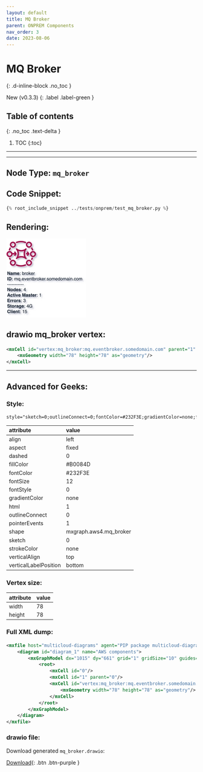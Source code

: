 ```yaml
---
layout: default
title: MQ Broker
parent: ONPREM Components
nav_order: 3
date: 2023-08-06
---
```


# MQ Broker
{: .d-inline-block .no_toc }

New (v0.3.3)
{: .label .label-green }

## Table of contents
{: .no_toc .text-delta }

1. TOC
{:toc}

---


---

## Node Type: ``mq_broker``

## Code Snippet:

```python
{% root_include_snippet ../tests/onprem/test_mq_broker.py %}
```

## Rendering:

![lambda](output/jpg/mq_broker.jpg)

## drawio mq_broker vertex:

```xml
<mxCell id="vertex:mq_broker:mq.eventbroker.somedomain.com" parent="1" vertex="1">
    <mxGeometry width="78" height="78" as="geometry"/>
</mxCell>
```
---

## Advanced for Geeks:

### Style:
```html
style="sketch=0;outlineConnect=0;fontColor=#232F3E;gradientColor=none;fillColor=#B0084D;strokeColor=none;dashed=0;verticalLabelPosition=bottom;verticalAlign=top;align=left;html=1;fontSize=12;fontStyle=0;aspect=fixed;pointerEvents=1;shape=mxgraph.aws4.mq_broker;"
```

| attribute | value |
|:----------|:------|
|align| left |
|aspect| fixed |
|dashed| 0 |
|fillColor| #B0084D |
|fontColor| #232F3E |
|fontSize| 12 |
|fontStyle| 0 |
|gradientColor| none |
|html| 1 |
|outlineConnect| 0 |
|pointerEvents| 1 |
|shape| mxgraph.aws4.mq_broker |
|sketch| 0 |
|strokeColor| none |
|verticalAlign| top |
|verticalLabelPosition| bottom |

### Vertex size:

| attribute | value |
|:---------|:-----------|
| width    | 78  |
| height   |78|

### Full XML dump:
```xml
<mxfile host="multicloud-diagrams" agent="PIP package multicloud-diagrams. Generate resources in draw.io compatible format for Cloud infrastructure. Copyrights @ Roman Tsypuk 2023. MIT license." type="MultiCloud">
    <diagram id="diagram_1" name="AWS components">
        <mxGraphModel dx="1015" dy="661" grid="1" gridSize="10" guides="1" tooltips="1" connect="1" arrows="1" fold="1" page="1" pageScale="1" pageWidth="850" pageHeight="1100" math="0" shadow="1">
            <root>
                <mxCell id="0"/>
                <mxCell id="1" parent="0"/>
                <mxCell id="vertex:mq_broker:mq.eventbroker.somedomain.com" value="&lt;b&gt;Name&lt;/b&gt;: broker&lt;BR&gt;&lt;b&gt;ID&lt;/b&gt;: mq.eventbroker.somedomain.com&lt;BR&gt;-----------&lt;BR&gt;&lt;b&gt;Nodes&lt;/b&gt;: 4&lt;BR&gt;&lt;b&gt;Active Master&lt;/b&gt;: 1&lt;BR&gt;&lt;b&gt;Errors&lt;/b&gt;: 3&lt;BR&gt;&lt;b&gt;Storage&lt;/b&gt;: 4G&lt;BR&gt;&lt;b&gt;Client&lt;/b&gt;: 15" style="sketch=0;outlineConnect=0;fontColor=#232F3E;gradientColor=none;fillColor=#B0084D;strokeColor=none;dashed=0;verticalLabelPosition=bottom;verticalAlign=top;align=left;html=1;fontSize=12;fontStyle=0;aspect=fixed;pointerEvents=1;shape=mxgraph.aws4.mq_broker;" parent="1" vertex="1">
                    <mxGeometry width="78" height="78" as="geometry"/>
                </mxCell>
            </root>
        </mxGraphModel>
    </diagram>
</mxfile>
```

### drawio file:

Download generated ``mq_broker.drawio``:

[Download](output/drawio/mq_broker.drawio){: .btn .btn-purple }
